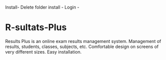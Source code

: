 Install- 
Delete folder install - 
Login - 
# R-sultats-Plus
Results Plus is an online exam results management system.  Management of results, students, classes, subjects, etc. Comfortable design on screens of very different sizes. Easy installation.
